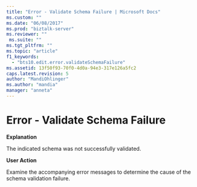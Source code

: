 ```yaml
---
title: "Error - Validate Schema Failure | Microsoft Docs"
ms.custom: ""
ms.date: "06/08/2017"
ms.prod: "biztalk-server"
ms.reviewer: ""
 ms.suite: ""
ms.tgt_pltfrm: ""
ms.topic: "article"
f1_keywords: 
  - "bts10.edit.error.validateSchemaFailure"
ms.assetid: 13f50f93-70f0-4d0a-94e3-317e126a5fc2
caps.latest.revision: 5
author: "MandiOhlinger"
ms.author: "mandia"
manager: "anneta"
---
```

# Error - Validate Schema Failure
**Explanation**  
  
 The indicated schema was not successfully validated.  
  
 **User Action**  
  
 Examine the accompanying error messages to determine the cause of the schema validation failure.
